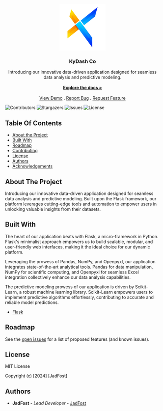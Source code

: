 <br/>
<p align="center">
  <a href="https://github.com/jadfost/flask-python">
    <img src="static/images/zyro-image.png" alt="Logo" width="150" height="150">
  </a>
  <h3 align="center">KyDash Co</h3>

  <p align="center">
    Introducing our innovative data-driven application designed for seamless data analysis and predictive modeling.
    <br/>
    <br/>
    <a href="https://github.com/jadfost/flask-python"><strong>Explore the docs »</strong></a>
    <br/>
    <br/>
    <a href="https://github.com/jadfost/flask-python">View Demo</a>
    .
    <a href="https://github.com/jadfost/flask-python/issues">Report Bug</a>
    .
    <a href="https://github.com/jadfost/flask-python/issues">Request Feature</a>
  </p>
</p>

![Contributors](https://img.shields.io/github/contributors/jadfost/flask-python?color=dark-green) ![Stargazers](https://img.shields.io/github/stars/jadfost/flask-python?style=social) ![Issues](https://img.shields.io/github/issues/jadfost/flask-python) ![License](https://img.shields.io/github/license/jadfost/flask-python) 

## Table Of Contents

* [About the Project](#about-the-project)
* [Built With](#built-with)
* [Roadmap](#roadmap)
* [Contributing](#contributing)
* [License](#license)
* [Authors](#authors)
* [Acknowledgements](#acknowledgements)

## About The Project

Introducing our innovative data-driven application designed for seamless data analysis and predictive modeling. Built upon the Flask framework, our platform leverages cutting-edge tools and automation to empower users in unlocking valuable insights from their datasets.

## Built With

The heart of our application beats with Flask, a micro-framework in Python. Flask's minimalist approach empowers us to build scalable, modular, and user-friendly web interfaces, making it the ideal choice for our dynamic platform.

Leveraging the prowess of Pandas, NumPy, and Openpyxl, our application integrates state-of-the-art analytical tools. Pandas for data manipulation, NumPy for scientific computing, and Openpyxl for seamless Excel integration collectively enhance our data analysis capabilities.

The predictive modeling prowess of our application is driven by Scikit-Learn, a robust machine learning library. Scikit-Learn empowers users to implement predictive algorithms effortlessly, contributing to accurate and reliable model predictions.

* [Flask](https://github.com/pallets/flask/)

## Roadmap

See the [open issues](https://github.com/jadfost/flask-python/issues) for a list of proposed features (and known issues).

## License

MIT License

Copyright (c) [2024] [JadFost]

## Authors

* **JadFost** - *Lead Developer* - [JadFost](https://github.com/jadfost)
